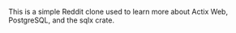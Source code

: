 

This is a simple Reddit clone used to learn more about Actix Web, PostgreSQL, and the sqlx crate. 
